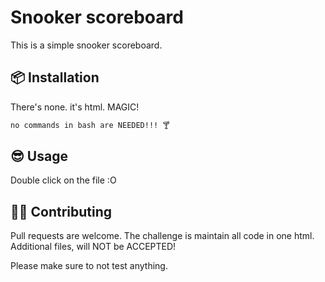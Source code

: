 # Snooker scoreboard

This is a simple snooker scoreboard.

## 📦 Installation

There's none. it's html. MAGIC!

```bash
no commands in bash are NEEDED!!! 🍸
```

## 😎 Usage

Double click on the file :O


## 👷‍♂️ Contributing

Pull requests are welcome. The challenge is maintain all code in one html. Additional files, will NOT be ACCEPTED!

Please make sure to not test anything.
